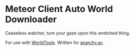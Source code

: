 # Meteor Client Auto World Downloader

Ceaseless watcher, turn your gaze upon this wretched thing.

For use with [WorldTools](https://github.com/Avanatiker/WorldTools). Written for [anarchy.ac](https://anarchy.ac/).
